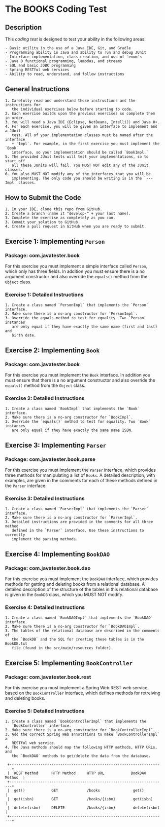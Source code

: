 # The BOOKS Coding Test

## Description
This *coding test* is designed to test your ability in the following areas:

	- Basic utility in the use of a Java IDE, Git, and Gradle
	- Programming ability in Java and ability to run and debug JUnit
	- Interface implementation, class creation, and use of `enum`s
	- Java 8 functional programming, lambdas, and streams
	- SQL and basic JDBC programming
	- Spring RESTful web services
	- Ability to read, understand, and follow instructions
	
## General Instructions

	1. Carefully read and understand these instructions and the instructions for
	   the individual exercises below before starting to code.
	2. Each exercise builds upon the previous exercises so complete them in order.
	3. You will need a Java IDE (Eclipse, NetBeans, IntelliJ) and Java 8+.
	4. For each exercise, you will be given an interface to implement and a JUnit
	   test. All of your implementation classes must be named after the interface
	   + `Impl`. For example, in the first exercise you must implement the `Book`
	   interface, so your implementation should be called `BookImpl.`
	5. The provided JUnit tests will test your implementations, so to start off
	   all these JUnits will fail. You MUST NOT edit any of the JUnit classes.
	6. You also MUST NOT modify any of the interfaces that you will be
	   implementing. The only code you should be writing is in the `---Impl` classes.

## How to Submit the Code

	1. In your IDE, clone this repo from GitHub.
	2. Create a branch (name it "develop-" + your last name).
	3. Complete the exercise as completely as you can.
	3. Commit your solution to GitHub.
	4. Create a pull request in GitHub when you are ready to submit.



## Exercise 1: Implementing `Person`
### Package: com.javatester.book

For this exercise you must implement a simple interface called `Person`, which
only has three fields. In addition you must ensure there is a no argument
constructor and also override the `equals()` method from the `Object` class.

### Exercise 1: Detailed Instructions

	1. Create a class named `PersonImpl` that implements the `Person` interface.
	2. Make sure there is a no-arg constructor for `PersonImpl`.
	3. Override the equals method to test for equality. Two `Person` instances
	   are only equal if they have exactly the same name (first and last) and
	   birth date.



## Exercise 2: Implementing `Book`
### Package: com.javatester.book

For this exercise you must implement the `Book` interface. In addition you must
ensure that there is a no argument constructor and also override the `equals()`
method from the `Object` class.

### Exercise 2: Detailed Instructions

	1. Create a class named `BookImpl` that implements the `Book` interface.
	2. Make sure there is a no-arg constructor for `BookImpl`.
	3. Override the `equals()` method to test for equality. Two `Book` instances
	   are only equal if they have exactly the same name ISBN.



## Exercise 3: Implementing `Parser`
### Package: com.javatester.book.parse

For this exercise you must implement the `Parser` interface, which provides
three methods for manipulating a list of `Books`. A detailed description, with
examples, are given in the comments for each of these methods defined in the
`Parser` interface.

### Exercise 3: Detailed Instructions

	1. Create a class named `ParserImpl` that implements the `Parser` interface.
	2. Make sure there is a no-arg constructor for `ParserImpl`.
	3. Detailed instructions are provided in the comments for all three method
	   defined in the `Parser` interface. Use these instructions to correctly
	   implement the parsing methods.



## Exercise 4: Implementing `BookDAO`
### Package: com.javatester.book.dao

For this exercise you must implement the `BookDAO` interface, which provides
methods for getting and deleting books from a relational database. A detailed
description of the structure of the tables in this relational database is given
in the `BookDB` class, which you MUST NOT modify.

### Exercise 4: Detailed Instructions

	1. Create a class named `BookDAOImpl` that implements the `BookDAO` interface.
	2. Make sure there is a no-arg constructor for `BookDAOImpl`.
	3. The tables of the relational database are described in the comments of
	   the `BookDB` and the SQL for creating these tables is in the BookDB.txt
	   file (found in the src/main/resources folder).



## Exercise 5: Implementing `BookController`
### Package: com.javatester.book.rest

For this exercise you must implement a Spring Web REST web service based on the
`BookController` interface, which defines methods for retreiving and deleting
books.

### Exercise 5: Detailed Instructions

	1. Create a class named `BookControllerImpl` that implements the
	   `BookController` interface.
	2. Make sure there is a no-arg constructor for `BookControllerImpl`.
	3. Add the correct Spring Web annotations to make `BookControllerImpl` a
	   RESTful web service.
	4. The Java methods should map the following HTTP methods, HTTP URLs, and
	   the `BookDAO` methods to get/delete the data from the database.
	
     +-----------------------------------------------------------------------+
     |  REST Method      HTTP Method     HTTP URL            BookDAO Method  |
     +-----------------------------------------------------------------------+
     |  get()            GET             /books               get()          |
     |  get(isbn)        GET             /books/{isbn}        get(isbn)      |
     |  delete(isbn)     DELETE          /books/{isbn}        delete(isbn)   |
     +-----------------------------------------------------------------------+